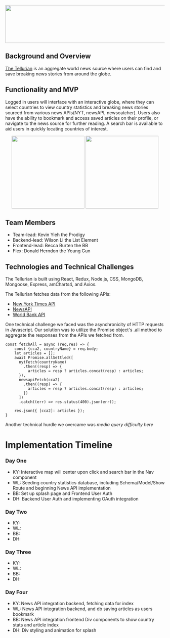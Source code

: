 <p align="center">
  <img width="610" height="120" src="https://tellurian.s3.amazonaws.com/tellurian_logo.gif" ></img>
</p>

## Background and Overview
[The Tellurian](http://the-tellurian.herokuapp.com/#/) is an aggregate world news source where users can find and save breaking news stories from around the globe.


## Functionality and MVP
Logged in users will interface with an interactive globe, where they can select countries to view country statistics and breaking news stories sourced from various news APIs(NYT, newsAPI, newscatcher). Users also have the ability to bookmark and access saved articles on their profile, or navigate to the news source for further reading. A search bar is available to aid users in quickly locating countries of interest. 

<p align="center">
<img display: inline-block width: "480" height="230" src ="https://tellurian.s3.amazonaws.com/demo_gif_small.gif"></img> <img display: inline-block width: "480" height ="230" src="https://tellurian.s3.amazonaws.com/bookmark_demo.gif"></img>
</p>

## Team Members
- Team-lead: Kevin Yieh the Prodigy
- Backend-lead: Wilson Li the List Element
- Frontend-lead: Becca Burten the BB
- Flex: Donald Herndon the Young Gun

## Technologies and Technical Challenges
The Tellurian is built using React, Redux, Node.js, CSS, MongoDB, Mongoose, Express, amCharts4, and Axios.

The Tellurian fetches data from the following APIs:
* [New York Times API](https://developer.nytimes.com/docs/articlesearch-product/1/overview)
* [NewsAPI](https://newsapi.org/)
* [World Bank API](https://data.worldbank.org/)

One technical challenge we faced was the asynchronicity of HTTP requests in Javascript. Our solution was to utilize the Promise object's .all method to     aggregate the responses from the APIs we fetched from.   

```
const fetchAll = async (req,res) => {
    const {cca2, countryName} = req.body;
    let articles = [];
    await Promise.allSettled([
      nytFetch(countryName)
        .then((resp) => {
          articles = resp ? articles.concat(resp) : articles;
      }),
      newsapiFetch(cca2)
        .then((resp) => {
          articles = resp ? articles.concat(resp) : articles;
        })
      ])
      .catch((err) => res.status(400).json(err));
      
    res.json({ [cca2]: articles });
}
```

Another technical hurdle we overcame was *media query difficulty here*


# Implementation Timeline
### Day One
  * KY: Interactive map will center upon click and search bar in the Nav component
  * WL: Seeding country statistics database, including Schema/Model/Show Route and beginning News API implementation
  * BB: Set up splash page and Frontend User Auth
  * DH: Backend User Auth and implementing OAuth integration
 
### Day Two
  * KY: 
  * WL: 
  * BB: 
  * DH: 
  
### Day Three
  * KY: 
  * WL: 
  * BB: 
  * DH: 
  
### Day Four
  * KY: News API integration backend, fetching data for index
  * WL: News API integration backend, and db saving articles as users bookmark
  * BB: News API integration frontend Div components to show country stats and article index
  * DH: Div styling and animation for splash
